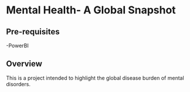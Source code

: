 # Mental Health- A Global Snapshot
## Pre-requisites 
  -PowerBI

## Overview
This is a project intended to highlight the global disease burden of mental disorders. 
